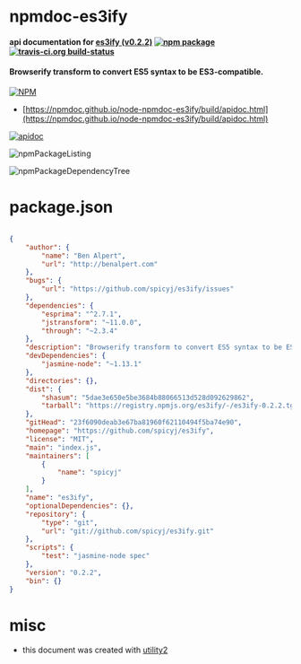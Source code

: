 # npmdoc-es3ify

#### api documentation for  [es3ify (v0.2.2)](https://github.com/spicyj/es3ify)  [![npm package](https://img.shields.io/npm/v/npmdoc-es3ify.svg?style=flat-square)](https://www.npmjs.org/package/npmdoc-es3ify) [![travis-ci.org build-status](https://api.travis-ci.org/npmdoc/node-npmdoc-es3ify.svg)](https://travis-ci.org/npmdoc/node-npmdoc-es3ify)

#### Browserify transform to convert ES5 syntax to be ES3-compatible.

[![NPM](https://nodei.co/npm/es3ify.png?downloads=true&downloadRank=true&stars=true)](https://www.npmjs.com/package/es3ify)

- [https://npmdoc.github.io/node-npmdoc-es3ify/build/apidoc.html](https://npmdoc.github.io/node-npmdoc-es3ify/build/apidoc.html)

[![apidoc](https://npmdoc.github.io/node-npmdoc-es3ify/build/screenCapture.buildCi.browser.%252Ftmp%252Fbuild%252Fapidoc.html.png)](https://npmdoc.github.io/node-npmdoc-es3ify/build/apidoc.html)

![npmPackageListing](https://npmdoc.github.io/node-npmdoc-es3ify/build/screenCapture.npmPackageListing.svg)

![npmPackageDependencyTree](https://npmdoc.github.io/node-npmdoc-es3ify/build/screenCapture.npmPackageDependencyTree.svg)



# package.json

```json

{
    "author": {
        "name": "Ben Alpert",
        "url": "http://benalpert.com"
    },
    "bugs": {
        "url": "https://github.com/spicyj/es3ify/issues"
    },
    "dependencies": {
        "esprima": "^2.7.1",
        "jstransform": "~11.0.0",
        "through": "~2.3.4"
    },
    "description": "Browserify transform to convert ES5 syntax to be ES3-compatible.",
    "devDependencies": {
        "jasmine-node": "~1.13.1"
    },
    "directories": {},
    "dist": {
        "shasum": "5dae3e650e5be3684b88066513d528d092629862",
        "tarball": "https://registry.npmjs.org/es3ify/-/es3ify-0.2.2.tgz"
    },
    "gitHead": "23f6090deab3e67ba81960f62110494f5ba74e90",
    "homepage": "https://github.com/spicyj/es3ify",
    "license": "MIT",
    "main": "index.js",
    "maintainers": [
        {
            "name": "spicyj"
        }
    ],
    "name": "es3ify",
    "optionalDependencies": {},
    "repository": {
        "type": "git",
        "url": "git://github.com/spicyj/es3ify.git"
    },
    "scripts": {
        "test": "jasmine-node spec"
    },
    "version": "0.2.2",
    "bin": {}
}
```



# misc
- this document was created with [utility2](https://github.com/kaizhu256/node-utility2)

